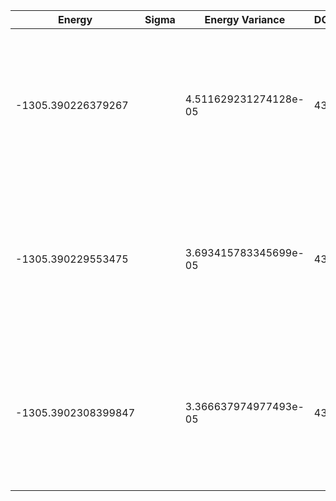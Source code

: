 | Energy              | Sigma | Energy Variance       | DOF | Einf                | Method                                                       | Reference |
|---------------------|-------|-----------------------|-----|---------------------|--------------------------------------------------------------|-----------|
| -1305.390226379267  |       | 4.511629231274128e-05 | 438 | -1301.701973300082 | DMRG (bond dimension 310) using fork tensor product states with U(1) symmetry for charge sector | [paper](https://journals.aps.org/prx/abstract/10.1103/PhysRevX.7.031013) [code](https://github.com/varbench/methods/blob/main/scripts/Impurity/TB-DMFT-SOC_119.py) |
| -1305.390229553475  |       | 3.693415783345699e-05 | 438 | -1301.701973300082 | DMRG (bond dimension 330) using fork tensor product states with U(1) symmetry for charge sector | [paper](https://journals.aps.org/prx/abstract/10.1103/PhysRevX.7.031013) [code](https://github.com/varbench/methods/blob/main/scripts/Impurity/TB-DMFT-SOC_119.py) |
| -1305.3902308399847 |       | 3.366637974977493e-05 | 438 | -1301.701973300082 | DMRG (bond dimension 350) using fork tensor product states with U(1) symmetry for charge sector | [paper](https://journals.aps.org/prx/abstract/10.1103/PhysRevX.7.031013) [code](https://github.com/varbench/methods/blob/main/scripts/Impurity/TB-DMFT-SOC_119.py) |
